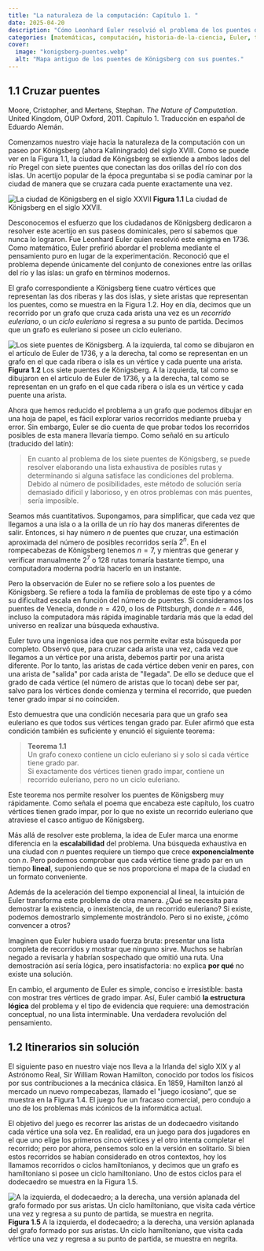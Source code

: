 ```yaml
---
title: "La naturaleza de la computación: Capítulo 1. "
date: 2025-04-20
description: "Cómo Leonhard Euler resolvió el problema de los puentes de Königsberg y fundó una nueva forma de pensar: la teoría de grafos."
categories: [matemáticas, computación, historia-de-la-ciencia, Euler, teoría de grafos, traducción, königsberg]
cover:
  image: "konigsberg-puentes.webp"
  alt: "Mapa antiguo de los puentes de Königsberg con sus puentes."
---
```


## 1.1 Cruzar puentes

Moore, Cristopher, and Mertens, Stephan. *The Nature of Computation*. United Kingdom, OUP Oxford, 2011. Capítulo 1. Traducción en español de Eduardo Alemán.

Comenzamos nuestro viaje hacia la naturaleza de la computación con un paseo por Königsberg (ahora Kaliningrado) del siglo XVIII. Como se puede ver en la Figura 1.1, la ciudad de Königsberg se extiende a ambos lados del río Pregel con siete puentes que conectan las dos orillas del río con dos islas. Un acertijo popular de la época preguntaba si se podía caminar por la ciudad de manera que se cruzara cada puente exactamente una vez.

![La ciudad de Königsberg en el siglo XXVII](konigsberg.webp)
**Figura 1.1** La ciudad de Königsberg en el siglo XXVII.

Desconocemos el esfuerzo que los ciudadanos de Königsberg dedicaron a resolver este acertijo en sus paseos dominicales, pero sí sabemos que nunca lo lograron. Fue Leonhard Euler quien resolvió este enigma en 1736. Como matemático, Euler prefirió abordar el problema mediante el pensamiento puro en lugar de la experimentación. Reconoció que el problema depende únicamente del conjunto de conexiones entre las orillas del río y las islas: un grafo en términos modernos.

El grafo correspondiente a Königsberg tiene cuatro vértices que representan las dos riberas y las dos islas, y siete aristas que representan los puentes, como se muestra en la Figura 1.2. Hoy en día, decimos que un recorrido por un grafo que cruza cada arista una vez es un *recorrido euleriano*, o un *ciclo euleriano* si regresa a su punto de partida. Decimos que un grafo es euleriano si posee un ciclo euleriano.

![Los siete puentes de Königsberg. A la izquierda, tal como se dibujaron en el artículo de Euler de 1736, y a la derecha, tal como se representan en un grafo en el que cada ribera o isla es un vértice y cada puente una arista.](figura1_2.webp)
**Figura 1.2** Los siete puentes de Königsberg. A la izquierda, tal como se dibujaron en el artículo de Euler de 1736, y a la derecha, tal como se representan en un grafo en el que cada ribera o isla es un vértice y cada puente una arista.

Ahora que hemos reducido el problema a un grafo que podemos dibujar en una hoja de papel, es fácil explorar varios recorridos mediante prueba y error. Sin embargo, Euler se dio cuenta de que probar todos los recorridos posibles de esta manera llevaría tiempo. Como señaló en su artículo (traducido del latín):

> En cuanto al problema de los siete puentes de Königsberg, se puede resolver elaborando una lista exhaustiva de posibles rutas y determinando si alguna satisface las condiciones del problema. Debido al número de posibilidades, este método de solución sería demasiado difícil y laborioso, y en otros problemas con más puentes, sería imposible.

Seamos más cuantitativos. Supongamos, para simplificar, que cada vez que llegamos a una isla o a la orilla de un río hay dos maneras diferentes de salir. Entonces, si hay número $n$ de puentes que cruzar, una estimación aproximada del número de posibles recorridos sería $2^n$. En el rompecabezas de Königsberg tenemos $n = 7$, y mientras que generar y verificar manualmente $2^7$ o 128 rutas tomaría bastante tiempo, una computadora moderna podría hacerlo en un instante.

Pero la observación de Euler no se refiere solo a los puentes de Königsberg. Se refiere a toda la familia de problemas de este tipo y a cómo su dificultad escala en función del número de puentes. Si consideramos los puentes de Venecia, donde $n = 420$, o los de Pittsburgh, donde $n = 446$, incluso la computadora más rápida imaginable tardaría más que la edad del universo en realizar una búsqueda exhaustiva.

Euler tuvo una ingeniosa idea que nos permite evitar esta búsqueda por completo. Observó que, para cruzar cada arista una vez, cada vez que llegamos a un vértice por una arista, debemos partir por una arista diferente. Por lo tanto, las aristas de cada vértice deben venir en pares, con una arista de "salida" por cada arista de "llegada". De ello se deduce que el grado de cada vértice (el número de aristas que lo tocan) debe ser par, salvo para los vértices donde comienza y termina el recorrido, que pueden tener grado impar si no coinciden.

Esto demuestra que una condición necesaria para que un grafo sea euleriano es que todos sus vértices tengan grado par. Euler afirmó que esta condición también es suficiente y enunció el siguiente teorema:

> **Teorema 1.1**  
> Un grafo conexo contiene un ciclo euleriano si y solo si cada vértice tiene grado par.  
> Si exactamente dos vértices tienen grado impar, contiene un recorrido euleriano, pero no un ciclo euleriano.

Este teorema nos permite resolver los puentes de Königsberg muy rápidamente. Como señala el poema que encabeza este capítulo, los cuatro vértices tienen grado impar, por lo que no existe un recorrido euleriano que atraviese el casco antiguo de Königsberg.

Más allá de resolver este problema, la idea de Euler marca una enorme diferencia en la **escalabilidad** del problema. Una búsqueda exhaustiva en una ciudad con $n$ puentes requiere un tiempo que crece **exponencialmente** con $n$. Pero podemos comprobar que cada vértice tiene grado par en un tiempo **lineal**, suponiendo que se nos proporciona el mapa de la ciudad en un formato conveniente.

Además de la aceleración del tiempo exponencial al lineal, la intuición de Euler transforma este problema de otra manera. ¿Qué se necesita para demostrar la existencia, o inexistencia, de un recorrido euleriano? Si existe, podemos demostrarlo simplemente mostrándolo. Pero si no existe, ¿cómo convencer a otros?

Imaginen que Euler hubiera usado fuerza bruta: presentar una lista completa de recorridos y mostrar que ninguno sirve. Muchos se habrían negado a revisarla y habrían sospechado que omitió una ruta. Una demostración así sería lógica, pero insatisfactoria: no explica **por qué** no existe una solución.

En cambio, el argumento de Euler es simple, conciso e irresistible: basta con mostrar tres vértices de grado impar. Así, Euler cambió **la estructura lógica** del problema y el tipo de evidencia que requiere: una demostración conceptual, no una lista interminable. Una verdadera revolución del pensamiento.

## 1.2 Itinerarios sin solución

El siguiente paso en nuestro viaje nos lleva a la Irlanda del siglo XIX y al Astrónomo Real, Sir William Rowan Hamilton, conocido por todos los físicos por sus contribuciones a la mecánica clásica. En 1859, Hamilton lanzó al mercado un nuevo rompecabezas, llamado el "juego icosiano", que se muestra en la Figura 1.4. El juego fue un fracaso comercial, pero condujo a uno de los problemas más icónicos de la informática actual. 

El objetivo del juego es recorrer las aristas de un dodecaedro visitando cada vértice una sola vez. En realidad, era un juego para dos jugadores en el que uno elige los primeros cinco vértices y el otro intenta completar el recorrido; pero por ahora, pensemos solo en la versión en solitario. Si bien estos recorridos se habían considerado en otros contextos, hoy los llamamos recorridos o ciclos hamiltonianos, y decimos que un grafo es hamiltoniano si posee un ciclo hamiltoniano. Uno de estos ciclos para el dodecaedro se muestra en la Figura 1.5.

![A la izquierda, el dodecaedro; a la derecha, una versión aplanada del grafo formado por sus aristas. Un ciclo hamiltoniano, que visita cada vértice una vez y regresa a su punto de partida, se muestra en negrita.](figura1_5.webp)
**Figura 1.5** A la izquierda, el dodecaedro; a la derecha, una versión aplanada del grafo formado por sus aristas. Un ciclo hamiltoniano, que visita cada vértice una vez y regresa a su punto de partida, se muestra en negrita.
